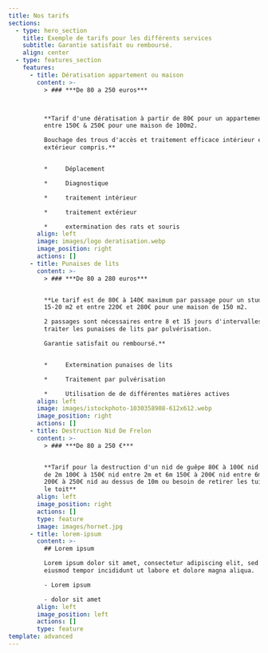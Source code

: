 ```yaml
---
title: Nos tarifs
sections:
  - type: hero_section
    title: Exemple de tarifs pour les différents services
    subtitle: Garantie satisfait ou remboursé.
    align: center
  - type: features_section
    features:
      - title: Dératisation appartement ou maison
        content: >-
          > ### ***De 80 a 250 euros***



          **Tarif d'une dératisation à partir de 80€ pour un appartement et
          entre 150€ & 250€ pour une maison de 100m2.

          Bouchage des trous d'accès et traitement efficace intérieur et
          extérieur compris.**


          *     Déplacement

          *     Diagnostique

          *     traitement intérieur

          *     traitement extérieur

          *     extermination des rats et souris
        align: left
        image: images/logo deratisation.webp
        image_position: right
        actions: []
      - title: Punaises de lits
        content: >-
          > ### ***De 80 a 280 euros***


          **Le tarif est de 80€ à 140€ maximum par passage pour un studio de
          15-20 m2 et entre 220€ et 280€ pour une maison de 150 m2.

          2 passages sont nécessaires entre 8 et 15 jours d'intervalles pour
          traiter les punaises de lits par pulvérisation. 

          Garantie satisfait ou remboursé.**


          *     Extermination punaises de lits

          *     Traitement par pulvérisation

          *     Utilisation de de différentes matières actives
        align: left
        image: images/istockphoto-1030358908-612x612.webp
        image_position: right
        actions: []
      - title: Destruction Nid De Frelon
        content: >-
          > ### ***De 80 a 250 €***


          **Tarif pour la destruction d'un nid de guêpe 80€ à 100€ nid à moins
          de 2m 100€ à 150€ nid entre 2m et 6m 150€ à 200€ nid entre 6m et 10m
          200€ à 250€ nid au dessus de 10m ou besoin de retirer les tuiles sur
          le toit**
        align: left
        image_position: right
        actions: []
        type: feature
        image: images/hornet.jpg
      - title: lorem-ipsum
        content: >-
          ## Lorem ipsum

          Lorem ipsum dolor sit amet, consectetur adipiscing elit, sed do
          eiusmod tempor incididunt ut labore et dolore magna aliqua.

          - Lorem ipsum

          - dolor sit amet
        align: left
        image_position: left
        actions: []
        type: feature
template: advanced
---
```


